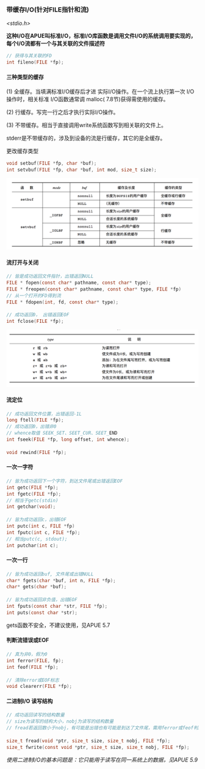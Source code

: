 ### 带缓存I/O(针对FILE指针和流)

*\<stdio.h\>* 

**这种I/O在APUE叫标准I/O，标准I/O库函数是调用文件I/O的系统调用要实现的，每个I/O流都有一个与其关联的文件描述符** 

```c
// 获得与其关联的FD
int fileno(FILE *fp);
```



#### 三种类型的缓存

(1) 全缓存。当填满标准I/O缓存后才进 实际I/O操作。在一个流上执行第一次 I/O操作时，相关标准	I/O函数通常调 malloc( 7.8节)获得需使用的缓存。

(2)  行缓存。写完一行之后才执行实际I/O操作。

(3)  不带缓存。相当于直接调用write系统函数写到相关联的文件上。

stderr是不带缓存的，涉及到设备的流是行缓存，其它的是全缓存。

更改缓存类型

```c
void setbuf(FILE *fp, char *buf);
int setvbuf(FILE *fp, char *buf, int mod, size_t size);
```

![](https://github.com/wenguang/startup/blob/master/imgs/stdio-buftype.png?raw=true)



#### 流打开与关闭

```c
// 皆是成功返回文件指针，出错返回NULL
FILE * fopen(const char* pathname, const char* type);
FILE * freopen(const char* pathname, const char* type, FILE *fp)
// 从一个打开的FD得到流
FILE * fdopen(int, fd, const char* type);

// 成功返回0， 出错返回EOF
int fclose(FILE *fp);
```

![](https://github.com/wenguang/startup/blob/master/imgs/stdio-p.png?raw=true)



#### 流定位

```c
// 成功返回文件位置，出错返回-1L
long ftell(FILE *fp);
// 成功返回0，出错非0
// whence取值 SEEK_SET、SEET_CUR、SEET_END
int fseek(FILE *fp, long offset, int whence);

void rewind(FILE *fp);
```



#### 一次一字符

```c
// 皆为成功返回下一个字符，到达文件尾或出错返回EOF
int getc(FILE *fp);
int fgetc(FILE *fp);
// 相当于getc(stdin)
int getchar(void);

// 皆为成功返回c，出错EOF
int putc(int c, FILE *fp)
int fputc(int c, FILE *fp);
// 相当putc(c, stdout);
int putchar(int c);
```



#### 一次一行

```c
// 皆为成功返回buf, 文件尾或出错NULL
char* fgets(char *buf, int n, FILE *fp);
char* gets(char *buf);

// 皆为成功返回非负值，出错EOF
int fputs(const char *str, FILE *fp);
int puts(const char *str);
```

gets函数不安全，不建议使用，见APUE 5.7



#### 判断流错误或EOF

```c
// 真为非0，假为0
int ferror(FILE, fp);
int feof(FILE *fp);

// 清除error或EOF标志
void clearerr(FILE *fp);
```



#### 二进制I/O 读写结构

```c
// 成功返回读写的结构数量
// size为读写的结构大小，nobj为读写的结构数量
// fread若返回数小于nobj，有可能是出错也有可能是到达了文件尾，需用ferror或feof判断，fwrite若返回数小于nobj则出错。

size_t fread(void *ptr, size_t size, size_t nobj, FILE *fp);
size_t fwrite(const void *ptr, size_t size, size_t nobj, FILE *fp);
```

*使用二进制I/O的基本问题是：它只能用于读写在同一系统上的数据，见APUE 5.9* 

